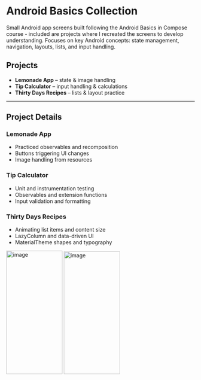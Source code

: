 # Android Basics Collection

Small Android app screens built following the Android Basics in Compose course - included are projects where I recreated the screens to develop understanding. 
Focuses on key Android concepts: state management, navigation, layouts, lists, and input handling.

## Projects

- **Lemonade App** – state & image handling
- **Tip Calculator** – input handling & calculations
- **Thirty Days Recipes** – lists & layout practice

---

## Project Details

### Lemonade App
- Practiced observables and recomposition
- Buttons triggering UI changes
- Image handling from resources

### Tip Calculator
- Unit and instrumentation testing
- Observables and extension functions
- Input validation and formatting

### Thirty Days Recipes
- Animating list items and content size
- LazyColumn and data-driven UI
- MaterialTheme shapes and typography

<img width="150" height="330" alt="image" src="https://github.com/user-attachments/assets/93160149-89fd-4f10-b86e-1aad02e7e575" />

<img width="150" height="328" alt="image" src="https://github.com/user-attachments/assets/794021a7-12f4-49a7-8868-313971fc17da" />
